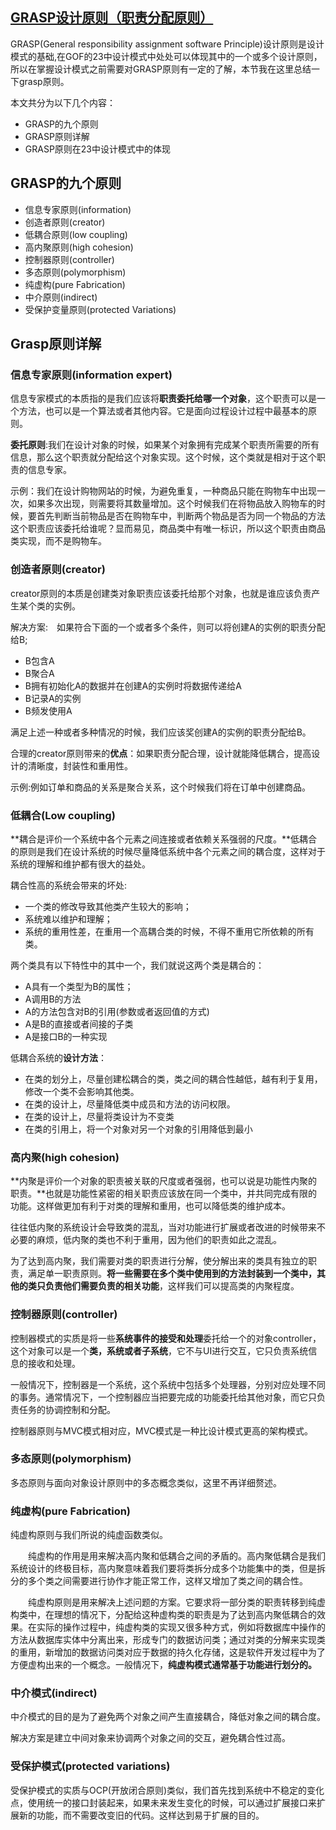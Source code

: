 ## [GRASP设计原则（职责分配原则）](https://langzi989.github.io/2017/01/08/GRASP%E8%AE%BE%E8%AE%A1%E5%8E%9F%E5%88%99%EF%BC%88%E8%81%8C%E8%B4%A3%E5%88%86%E9%85%8D%E5%8E%9F%E5%88%99%EF%BC%89/#GRASP%E7%9A%84%E4%B9%9D%E4%B8%AA%E5%8E%9F%E5%88%99)

GRASP(General responsibility assignment software Principle)设计原则是设计模式的基础,在GOF的23中设计模式中处处可以体现其中的一个或多个设计原则，所以在掌握设计模式之前需要对GRASP原则有一定的了解，本节我在这里总结一下grasp原则。

本文共分为以下几个内容：

-   GRASP的九个原则
-   GRASP原则详解
-   GRASP原则在23中设计模式中的体现

## GRASP的九个原则

-   信息专家原则(information)
-   创造者原则(creator)
-   低耦合原则(low coupling)
-   高内聚原则(high cohesion)
-   控制器原则(controller)
-   多态原则(polymorphism)
-   纯虚构(pure Fabrication)
-   中介原则(indirect)
-   受保护变量原则(protected Variations)

## Grasp原则详解

### 信息专家原则(information expert)

信息专家模式的本质指的是我们应该将**职责委托给哪一个对象**，这个职责可以是一个方法，也可以是一个算法或者其他内容。它是面向过程设计过程中最基本的原则。

**委托原则**:我们在设计对象的时候，如果某个对象拥有完成某个职责所需要的所有信息，那么这个职责就分配给这个对象实现。这个时候，这个类就是相对于这个职责的信息专家。

示例：我们在设计购物网站的时候，为避免重复，一种商品只能在购物车中出现一次，如果多次出现，则需要将其数量增加。这个时候我们在将物品放入购物车的时候，要首先判断当前物品是否在购物车中，判断两个物品是否为同一个物品的方法这个职责应该委托给谁呢？显而易见，商品类中有唯一标识，所以这个职责由商品类实现，而不是购物车。

### 创造者原则(creator)

creator原则的本质是创建类对象职责应该委托给那个对象，也就是谁应该负责产生某个类的实例。

解决方案:　如果符合下面的一个或者多个条件，则可以将创建A的实例的职责分配给B;

-   B包含A
-   B聚合A
-   B拥有初始化A的数据并在创建A的实例时将数据传递给A
-   B记录A的实例
-   B频发使用A

满足上述一种或者多种情况的时候，我们应该奖创建A的实例的职责分配给B。

合理的creator原则带来的**优点**：如果职责分配合理，设计就能降低耦合，提高设计的清晰度，封装性和重用性。

示例:例如订单和商品的关系是聚合关系，这个时候我们将在订单中创建商品。

### 低耦合(Low coupling)

**耦合是评价一个系统中各个元素之间连接或者依赖关系强弱的尺度。**低耦合的原则是我们在设计系统的时候尽量降低系统中各个元素之间的耦合度，这样对于系统的理解和维护都有很大的益处。

耦合性高的系统会带来的坏处:

-   一个类的修改导致其他类产生较大的影响；
-   系统难以维护和理解；
-   系统的重用性差，在重用一个高耦合类的时候，不得不重用它所依赖的所有类。

两个类具有以下特性中的其中一个，我们就说这两个类是耦合的：

-   A具有一个类型为B的属性；
-   A调用B的方法
-   A的方法包含对B的引用(参数或者返回值的方式)
-   A是B的直接或者间接的子类
-   A是接口B的一种实现

低耦合系统的**设计方法**：

-   在类的划分上，尽量创建松耦合的类，类之间的耦合性越低，越有利于复用，修改一个类不会影响其他类。
-   在类的设计上，尽量降低类中成员和方法的访问权限。
-   在类的设计上，尽量将类设计为不变类
-   在类的引用上，将一个对象对另一个对象的引用降低到最小

### 高内聚(high cohesion)

**内聚是评价一个对象的职责被关联的尺度或者强弱，也可以说是功能性内聚的职责。**也就是功能性紧密的相关职责应该放在同一个类中，并共同完成有限的功能。这样做更加有利于对类的理解和重用，也可以降低类的维护成本。

往往低内聚的系统设计会导致类的混乱，当对功能进行扩展或者改进的时候带来不必要的麻烦，低内聚的类也不利于重用，因为他们的职责如此之混乱。

为了达到高内聚，我们需要对类的职责进行分解，使分解出来的类具有独立的职责，满足单一职责原则。**将一些需要在多个类中使用到的方法封装到一个类中，其他的类只负责他们需要负责的相关功能**，这样我们可以提高类的内聚程度。

### 控制器原则(controller)

控制器模式的实质是将一些**系统事件的接受和处理**委托给一个的对象controller，这个对象可以是一个**类，系统或者子系统**，它不与UI进行交互，它只负责系统信息的接收和处理。

一般情况下，控制器是一个系统，这个系统中包括多个处理器，分别对应处理不同的事务。通常情况下，一个控制器应当把要完成的功能委托给其他对象，而它只负责任务的协调控制和分配。

控制器原则与MVC模式相对应，MVC模式是一种比设计模式更高的架构模式。

### 多态原则(polymorphism)

多态原则与面向对象设计原则中的多态概念类似，这里不再详细赘述。

### 纯虚构(pure Fabrication)

纯虚构原则与我们所说的纯虚函数类似。

　　纯虚构的作用是用来解决高内聚和低耦合之间的矛盾的。高内聚低耦合是我们系统设计的终极目标，高内聚意味着我们要将类拆分成多个功能集中的类，但是拆分的多个类之间需要进行协作才能正常工作，这样又增加了类之间的耦合性。

　　纯虚构原则是用来解决上述问题的方案。它要求将一部分类的职责转移到纯虚构类中，在理想的情况下，分配给这种虚构类的职责是为了达到高内聚低耦合的效果。在实际的操作过程中，纯虚构类的实现又很多种方式，例如将数据库中操作的方法从数据库实体中分离出来，形成专门的数据访问类；通过对类的分解来实现类的重用，新增加的数据访问类对应于数据的持久化存储，这是软件开发过程中为了方便虚构出来的一个概念。一般情况下，**纯虚构模式通常基于功能进行划分的。**

### 中介模式(indirect)

中介模式的目的是为了避免两个对象之间产生直接耦合，降低对象之间的耦合度。

解决方案是建立中间对象来协调两个对象之间的交互，避免耦合性过高。

### 受保护模式(protected variations)

受保护模式的实质与OCP(开放闭合原则)类似，我们首先找到系统中不稳定的变化点，使用统一的接口封装起来，如果未来发生变化的时候，可以通过扩展接口来扩展新的功能，而不需要改变旧的代码。这样达到易于扩展的目的。

